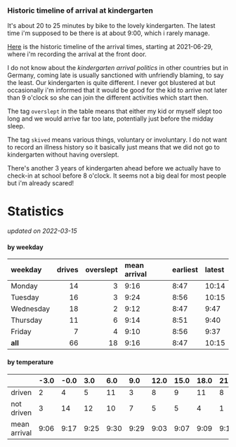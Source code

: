 ### Historic timeline of arrival at kindergarten

It's about 20 to 25 minutes by bike to the lovely kindergarten. 
The latest time i'm supposed to be there is at about 9:00, 
which i rarely manage. 

[Here](times.csv) is the historic timeline of the arrival times, starting
at 2021-06-29, where i'm recording the arrival at the front door.

I do not know about the *kindergarten arrival politics* in other
countries but in Germany, coming late is usually sanctioned 
with unfriendly blaming, to say the least. Our kindergarten is quite
different. I never got blustered at but occasionally i'm informed
that it would be good for the kid to arrive not later than 9 o'clock
so she can join the different activities which start then. 

The tag `overslept` in the table means that either my kid or myself
slept too long and we would arrive far too late, potentially just
before the midday sleep.

The tag `skived` means various things, voluntary or involuntary. I 
do not want to record an illness history so it basically just means
that we did not go to kindergarten without having overslept.

There's another 3 years of kindergarten ahead before we actually 
have to check-in at school before 8 o'clock. It seems not a big deal
for most people but i'm already scared!


# Statistics

*updated on 2022-03-15*

#### by weekday

| weekday   |   drives |   overslept | mean arrival   | earliest   | latest   |
|:----------|---------:|------------:|:---------------|:-----------|:---------|
| Monday    |       14 |           3 | 9:16           | 8:47       | 10:14    |
| Tuesday   |       16 |           3 | 9:24           | 8:56       | 10:15    |
| Wednesday |       18 |           2 | 9:12           | 8:47       | 9:47     |
| Thursday  |       11 |           6 | 9:14           | 8:51       | 9:40     |
| Friday    |        7 |           4 | 9:10           | 8:56       | 9:37     |
| **all**   |       66 |          18 | 9:16           | 8:47       | 10:15    |

#### by temperature

|              | -3.0   | -0.0   | 3.0   | 6.0   | 9.0   | 12.0   | 15.0   | 18.0   | 21.0   | 24.0   |
|:-------------|:-------|:-------|:------|:------|:------|:-------|:-------|:-------|:-------|:-------|
| driven       | 2      | 4      | 5     | 11    | 3     | 8      | 9      | 11     | 8      | 3      |
| not driven   | 3      | 14     | 12    | 10    | 7     | 5      | 5      | 4      | 1      | 1      |
| mean arrival | 9:06   | 9:17   | 9:25  | 9:30  | 9:29  | 9:03   | 9:07   | 9:09   | 9:17   | 9:15   |


